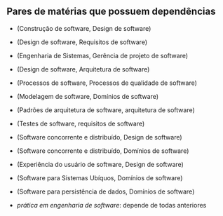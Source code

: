 ## Pares de matérias que possuem dependências

- (Construção de software, Design de software)
- (Design de software, Requisitos de software)
- (Engenharia de Sistemas, Gerência de projeto de software)
- (Design de software, Arquitetura de software)
- (Processos de software, Processos de qualidade de software)
- (Modelagem de software, Domínios de software)
- (Padrões de arquitetura de software, arquitetura de software)
- (Testes de software, requisitos de software)
- (Software concorrente e distribuído, Design de software)
- (Software concorrente e distribuído, Domínios de software)
- (Experiência do usuário de software, Design de software)
- (Software para Sistemas Ubíquos, Domínios de software)
- (Software para persistência de dados, Domínios de software)

- *prática em engenharia de software*: depende de todas anteriores
